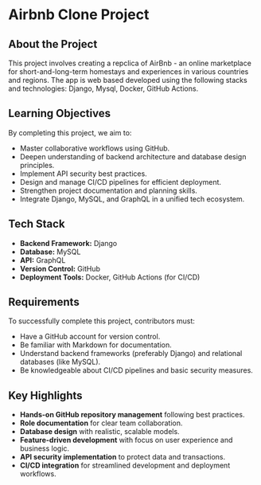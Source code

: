 # Airbnb Clone Project

## About the Project
This project involves creating a repclica of AirBnb - an  online marketplace for short-and-long-term homestays and experiences in various countries and regions. 
The app is web based developed using the following stacks and technologies: Django, Mysql, Docker, GitHub Actions.

## Learning Objectives
By completing this project, we aim to:
- Master collaborative workflows using GitHub.
- Deepen understanding of backend architecture and database design principles.
- Implement API security best practices.
- Design and manage CI/CD pipelines for efficient deployment.
- Strengthen project documentation and planning skills.
- Integrate Django, MySQL, and GraphQL in a unified tech ecosystem.

## Tech Stack
- **Backend Framework:** Django
- **Database:** MySQL
- **API:** GraphQL
- **Version Control:** GitHub
- **Deployment Tools:** Docker, GitHub Actions (for CI/CD)

## Requirements
To successfully complete this project, contributors must:
- Have a GitHub account for version control.
- Be familiar with Markdown for documentation.
- Understand backend frameworks (preferably Django) and relational databases (like MySQL).
- Be knowledgeable about CI/CD pipelines and basic security measures.

## Key Highlights
- **Hands-on GitHub repository management** following best practices.
- **Role documentation** for clear team collaboration.
- **Database design** with realistic, scalable models.
- **Feature-driven development** with focus on user experience and business logic.
- **API security implementation** to protect data and transactions.
- **CI/CD integration** for streamlined development and deployment workflows.

